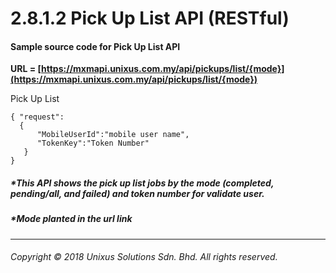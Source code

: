 # 2.8.1.2 Pick Up List API \(RESTful\)

#### Sample source code for Pick Up List API

**URL = [https://mxmapi.unixus.com.my/api/pickups/list/{mode}](https://mxmapi.unixus.com.my/api/pickups/list/{mode})**

Pick Up List
```
{ "request":
  { 
      "MobileUserId":"mobile user name",
      "TokenKey":"Token Number"  
   }
}
```



##### \*This API shows the pick up list jobs by the mode \(completed, pending/all, and failed\) and token number for validate user.

##### \*Mode planted in the url link

---

###### Copyright © 2018 Unixus Solutions Sdn. Bhd. All rights reserved.



